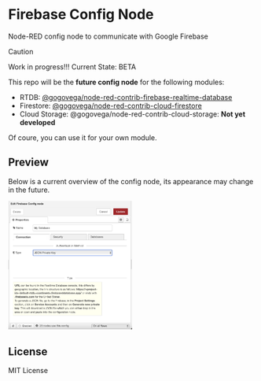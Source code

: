 # Firebase Config Node

Node-RED config node to communicate with Google Firebase

> [!CAUTION]
> Work in progress!!!
> Current State: BETA

This repo will be the **future config node** for the following modules:

- RTDB: [@gogovega/node-red-contrib-firebase-realtime-database](https://github.com/GogoVega/node-red-contrib-firebase-realtime-database)
- Firestore: [@gogovega/node-red-contrib-cloud-firestore](https://github.com/GogoVega/node-red-contrib-cloud-firestore)
- Cloud Storage: @gogovega/node-red-contrib-cloud-storage: **Not yet developed**

Of coure, you can use it for your own module.

## Preview

Below is a current overview of the config node, its appearance may change in the future.

<div align="left">
  <img src="./assets/images/config-node.png" alt="Screenshot of the config-node" width="50%">
</div>

## License

MIT License
